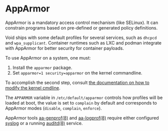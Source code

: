 # AppArmor

AppArmor is a mandatory access control mechanism (like SELinux). It can
constrain programs based on pre-defined or generated policy definitions.

Void ships with some default profiles for several services, such as `dhcpcd` and
`wpa_supplicant`. Container runtimes such as LXC and podman integrate with
AppArmor for better security for container payloads.

To use AppArmor on a system, one must:

1. Install the `apparmor` package.
2. Set `apparmor=1 security=apparmor` on the kernel commandline.

To accomplish the second step, consult [the documentation on how to modify the
kernel cmdline](./../kernel.md#cmdline).

The `APPARMOR` variable in `/etc/default/apparmor` controls how profiles will be
loaded at boot, the value is set to `complain` by default and corresponds to
AppArmor modes (`disable`, `complain`, `enforce`).

AppArmor tools [aa-genprof(8)](https://man.voidlinux.org/aa-genprof.8) and
[aa-logprof(8)](https://man.voidlinux.org/aa-logprof.8) require either
configured [syslog](../services/logging.md) or a running
[auditd(8)](https://man.voidlinux.org/auditd.8) service.
